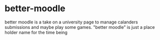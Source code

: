 # better-moodle
 better moodle is a take on a university page to manage calanders submissions and maybe play some games. "better moodle" is just a place holder name for the time being
